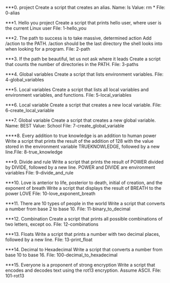 ***0. <o> project
Create a script that creates an alias.
Name: ls
Value: rm *
File: 0-alias

***1. Hello you project 
Create a script that prints hello user, where user is the current Linux user
File: 1-hello_you

***2. The path to success is to take massive, determined action
Add /action to the PATH. /action should be the last directory the shell looks into when looking for a program.
File: 2-path

***3. If the path be beautiful, let us not ask where it leads
Create a script that counts the number of directories in the PATH.
File: 3-paths

***4. Global variables
Create a script that lists environment variables.
File: 4-global_variables

***5. Local variables
Create a script that lists all local variables and environment variables, and functions.
File: 5-local_variables

***6. Local variable
Create a script that creates a new local variable.
File: 6-create_local_variable

***7. Global variable
Create a script that creates a new global variable.
Name: BEST
Value: School
File: 7-create_global_variable

****8. Every addition to true knowledge is an addition to human power
Write a script that prints the result of the addition of 128 with the value stored in the environment variable TRUEKNOWLEDGE, followed by a new line.File: 8-true_knowledge

***9. Divide and rule
Write a script that prints the result of POWER divided by DIVIDE, followed by a new line.
POWER and DIVIDE are environment variables
File: 9-divide_and_rule

***10. Love is anterior to life, posterior to death, initial of creation, and the exponent of breath
Write a script that displays the result of BREATH to the power LOVE
File: 10-love_exponent_breath

***11. There are 10 types of people in the world
Write a script that converts a number from base 2 to base 10.
File: 11-binary_to_decimal

***12. Combination
Create a script that prints all possible combinations of two letters, except oo.
File: 12-combinations

***13. Floats
Write a script that prints a number with two decimal places, followed by a new line.
File: 13-print_float

***14. Decimal to Hexadecimal
Write a script that converts a number from base 10 to base 16.
File: 100-decimal_to_hexadecimal

***15. Everyone is a proponent of strong encryption
Write a script that encodes and decodes text using the rot13 encryption. Assume ASCII.
File: 101-rot13
